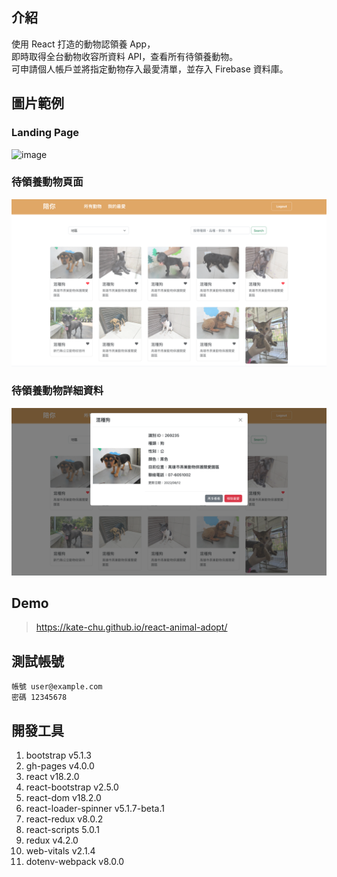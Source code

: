 ## 介紹

使用 React 打造的動物認領養 App，<br>
即時取得全台動物收容所資料 API，查看所有待領養動物。<br>
可申請個人帳戶並將指定動物存入最愛清單，並存入 Firebase 資料庫。

## 圖片範例

### Landing Page

![image](https://github.com/Kate-Chu/react-animal-adopt/blob/main/src/assets/landing-page.gif)

### 待領養動物頁面

![image](https://github.com/Kate-Chu/react-animal-adopt/blob/main/src/assets/animals.png)

### 待領養動物詳細資料

![image](https://github.com/Kate-Chu/react-animal-adopt/blob/main/src/assets/animal-modal.png)

## Demo

> https://kate-chu.github.io/react-animal-adopt/

## 測試帳號

```
帳號 user@example.com
密碼 12345678
```

## 開發工具

1. bootstrap v5.1.3
2. gh-pages v4.0.0
3. react v18.2.0
4. react-bootstrap v2.5.0
5. react-dom v18.2.0
6. react-loader-spinner v5.1.7-beta.1
7. react-redux v8.0.2
8. react-scripts 5.0.1
9. redux v4.2.0
10. web-vitals v2.1.4
11. dotenv-webpack v8.0.0
